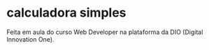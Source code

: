 # calculadora simples


Feita em aula do curso Web Developer na plataforma da DIO (Digital Innovation One).
